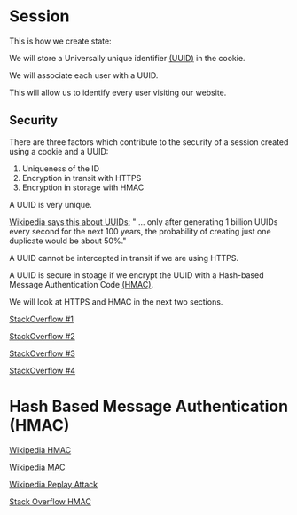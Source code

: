 # Session

This is how we create state:

We will store a Universally unique identifier [(UUID)](https://en.wikipedia.org/wiki/Universally_unique_identifier) in the cookie. 

We will associate each user with a UUID.

This will allow us to identify every user visiting our website.

## Security 

There are three factors which contribute to the security of a session created using a cookie and a UUID:

1. Uniqueness of the ID
1. Encryption in transit with HTTPS
1. Encryption in storage with HMAC

A UUID is very unique.

[Wikipedia says this about UUIDs:](https://en.wikipedia.org/wiki/Universally_unique_identifier) " ... only after generating 1 billion UUIDs every second for the next 100 years, the probability of creating just one duplicate would be about 50%."

A UUID cannot be intercepted in transit if we are using HTTPS.

A UUID is secure in stoage if we encrypt the UUID with a Hash-based Message Authentication Code [(HMAC)](https://en.wikipedia.org/wiki/Hash-based_message_authentication_code).

We will look at HTTPS and HMAC in the next two sections.





[StackOverflow #1](http://security.stackexchange.com/questions/30707/demystifying-web-authentication-stateless-session-cookies)

[StackOverflow #2](http://security.stackexchange.com/questions/7398/secure-session-cookies)

[StackOverflow #3](http://stackoverflow.com/questions/3240246/signed-session-cookies-a-good-idea)

[StackOverflow #4](http://stackoverflow.com/questions/5459682/how-to-protect-session-id-and-cookies-without-using-ssl-https)

# Hash Based Message Authentication (HMAC)

[Wikipedia HMAC](https://en.wikipedia.org/wiki/Hash-based_message_authentication_code)

[Wikipedia MAC](https://en.wikipedia.org/wiki/Message_authentication_code)

[Wikipedia Replay Attack](https://en.wikipedia.org/wiki/Replay_attack)

[Stack Overflow HMAC](http://security.stackexchange.com/questions/20129/how-and-when-do-i-use-hmac/20301)



